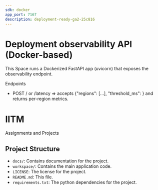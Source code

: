 ```yaml
---
sdk: docker
app_port: 7167
description: deployment-ready-ga2-25c816
---
```


# Deployment observability API (Docker-based)

This Space runs a Dockerized FastAPI app (uvicorn) that exposes the observability endpoint.

Endpoints
- POST / or /latency  => accepts {"regions": [...], "threshold_ms": <number>} and returns per-region metrics.
# IITM
Assignments and Projects

## Project Structure

*   `docs/`: Contains documentation for the project.
*   `workspace/`: Contains the main application code.
*   `LICENSE`: The license for the project.
*   `README.md`: This file.
*   `requirements.txt`: The python dependencies for the project.
